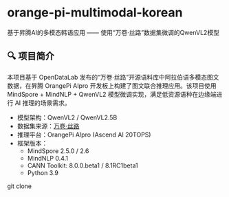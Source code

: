 # orange-pi-multimodal-korean
基于昇腾AI的多模态韩语应用 —— 使用“万卷·丝路”数据集微调的QwenVL2模型
## 🔍 项目简介

本项目基于 OpenDataLab 发布的“万卷·丝路”开源语料库中阿拉伯语多模态图文数据，在昇腾 OrangePi AIpro 开发板上构建了图文联合推理应用。该项目使用 MindSpore + MindNLP + QwenVL2 模型微调实现，满足低资源语种在边缘端进行 AI 推理的场景需求。

- 模型架构：QwenVL2 / QwenVL2.5B
- 数据集来源：[万卷·丝路](https://opendatalab.com/OpenDataLab/WanJuanSiLu2O)
- 推理平台：OrangePi AIpro (Ascend AI 20TOPS)
- 框架版本：
  - MindSpore 2.5.0 / 2.6
  - MindNLP 0.4.1
  - CANN Toolkit: 8.0.0.beta1 / 8.1RC1beta1
  - Python 3.9

git clone
